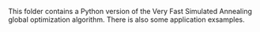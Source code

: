 This folder contains a Python version of the Very Fast Simulated Annealing global optimization algorithm. There is also some application exsamples. 
